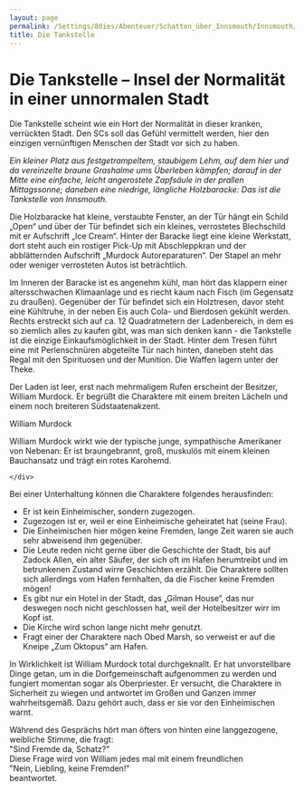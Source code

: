 ```yaml
---
layout: page
permalink: /Settings/80ies/Abenteuer/Schatten_über_Innsmouth/Innsmouth/Die_Tankstelle
title: Die Tankstelle
---
```


# Die Tankstelle &ndash; Insel der Normalität in einer unnormalen Stadt

Die Tankstelle scheint wie ein Hort der Normalität in dieser kranken, verrückten Stadt. Den SCs soll das Gefühl vermittelt werden, hier den einzigen vernünftigen Menschen der Stadt vor sich zu haben.

*Ein kleiner Platz aus festgetrampeltem, staubigem Lehm, auf dem hier und da vereinzelte braune Grashalme ums Überleben kämpfen; darauf in der Mitte eine einfache, leicht angerostete Zapfsäule in der prallen Mittagssonne; daneben eine niedrige, längliche Holzbaracke: Das ist die Tankstelle von Innsmouth.*

Die Holzbaracke hat kleine, verstaubte Fenster, an der Tür hängt ein Schild „Open“ und über der Tür befindet sich ein kleines, verrostetes Blechschild mit er Aufschrift „Ice Cream“. Hinter der Baracke liegt eine kleine Werkstatt, dort steht auch ein rostiger Pick-Up mit Abschleppkran und der abblätternden Aufschrift „Murdock Autoreparaturen“. Der Stapel an mehr oder weniger verrosteten Autos ist beträchtlich.

Im Inneren der Baracke ist es angenehm kühl, man hört das klappern einer altersschwachen Klimaanlage und es riecht kaum nach Fisch (im Gegensatz zu draußen). Gegenüber der Tür befindet sich ein Holztresen, davor steht eine Kühltruhe, in der neben Eis auch Cola- und Bierdosen gekühlt werden. Rechts erstreckt sich auf ca. 12 Quadratmetern der Ladenbereich, in dem es so ziemlich alles zu kaufen gibt, was man sich denken kann - die Tankstelle ist die einzige Einkaufsmöglichkeit in der Stadt. Hinter dem Tresen führt eine mit Perlenschnüren abgeteilte Tür nach hinten, daneben steht das Regal mit den Spirituosen und der Munition. Die Waffen lagern unter der Theke.

Der Laden ist leer, erst nach mehrmaligem Rufen erscheint der Besitzer, William Murdock. Er begrüßt die Charaktere mit einem breiten Lächeln und einem noch breiteren Südstaatenakzent.

<div class="card mb-3">
    <div class="card-header bg-green text-light">William Murdock</div>
    <div class="card-body">
        
William Murdock wirkt wie der typische junge, sympathische Amerikaner von Nebenan: Er ist braungebrannt, groß, muskulös mit einem kleinen Bauchansatz und trägt ein rotes Karohemd.

    </div>
</div>

Bei einer Unterhaltung können die Charaktere folgendes herausfinden:

- Er ist kein Einheimischer, sondern zugezogen.
- Zugezogen ist er, weil er eine Einheimische geheiratet hat (seine Frau).
- Die Einheimischen hier mögen keine Fremden, lange Zeit waren sie auch sehr abweisend ihm gegenüber.
- Die Leute reden nicht gerne über die Geschichte der Stadt, bis auf Zadock Allen, ein alter Säufer, der sich oft im Hafen herumtreibt und im betrunkenen Zustand wirre Geschichten erzählt. Die Charaktere sollten sich allerdings vom Hafen fernhalten, da die Fischer keine Fremden mögen!
- Es gibt nur ein Hotel in der Stadt, das „Gilman House“, das nur deswegen noch nicht geschlossen hat, weil der Hotelbesitzer wirr im Kopf ist.
- Die Kirche wird schon lange nicht mehr genutzt.
- Fragt einer der Charaktere nach Obed Marsh, so verweist er auf die Kneipe „Zum Oktopus“ am Hafen.

In Wirklichkeit ist William Murdock total durchgeknallt. Er hat unvorstellbare Dinge getan, um in die Dorfgemeinschaft aufgenommen zu werden und fungiert momentan sogar als Oberpriester. Er versucht, die Charaktere in Sicherheit zu wiegen und antwortet im Großen und Ganzen immer wahrheitsgemäß. Dazu gehört auch, dass er sie vor den Einheimischen warnt.


Während des Gesprächs hört man öfters von hinten eine langgezogene, weibliche Stimme, die fragt:<br/>
"Sind Fremde da, Schatz?"<br/>
Diese Frage wird von William jedes mal mit einem freundlichen<br/>
"Nein, Liebling, keine Fremden!"<br/>
beantwortet.

